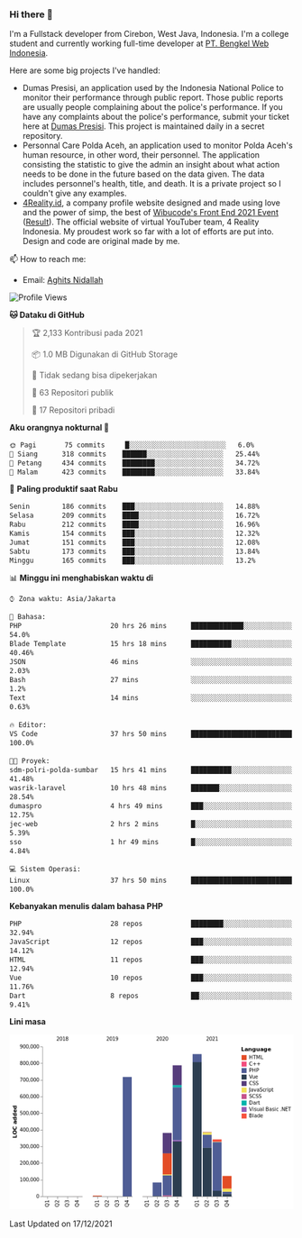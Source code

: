 ### Hi there 👋
I'm a Fullstack developer from Cirebon, West Java, Indonesia. I'm a college student and currently working full-time developer at [PT. Bengkel Web Indonesia](https://github.com/PT-Bengkel-Web-Indonesia).

Here are some big projects I've handled:
- Dumas Presisi, an application used by the Indonesia National Police to monitor their performance through public report. Those public reports are usually people complaining about the police's performance. If you have any complaints about the police's performance, submit your ticket here at [Dumas Presisi](https://dumaspresisi.polri.go.id/dumaspro). This project is maintained daily in a secret repository.
- Personnal Care Polda Aceh, an application used to monitor Polda Aceh's human resource, in other word, their personnel. The application consisting the statistic to give the admin an insight about what action needs to be done in the future based on the data given. The data includes personnel's health, title, and death. It is a private project so I couldn't give any examples.
- [4Reality.id](https://4reality.id), a company profile website designed and made using love and the power of simp, the best of [Wibucode's Front End 2021 Event](https://github.com/wibucode02/submision-event-frontend-2021) ([Result](https://github.com/wibucode02/top-5-pemenang-event-front-end-wibucode-2021)). The official website of virtual YouTuber team, 4 Reality Indonesia. My proudest work so far with a lot of efforts are put into. Design and code are original made by me.

📫 How to reach me:
- Email: [Aghits Nidallah](mailto:yourlovelydev@gmail.com)

<!--START_SECTION:waka-->
![Profile Views](http://img.shields.io/badge/Profil%20dilihat-1-blue)

**🐱 Dataku di GitHub** 

> 🏆 2,133 Kontribusi pada 2021
 > 
> 📦 1.0 MB Digunakan di GitHub Storage 
 > 
> 🚫 Tidak sedang bisa dipekerjakan
 > 
> 📜 63 Repositori publik 
 > 
> 🔑 17 Repositori pribadi  
 > 
**Aku orangnya nokturnal 🦉** 

```text
🌞 Pagi       75 commits     █░░░░░░░░░░░░░░░░░░░░░░░░   6.0% 
🌆 Siang      318 commits    ██████░░░░░░░░░░░░░░░░░░░   25.44% 
🌃 Petang     434 commits    ████████░░░░░░░░░░░░░░░░░   34.72% 
🌙 Malam      423 commits    ████████░░░░░░░░░░░░░░░░░   33.84%

```
📅 **Paling produktif saat Rabu** 

```text
Senin        186 commits    ███░░░░░░░░░░░░░░░░░░░░░░   14.88% 
Selasa       209 commits    ████░░░░░░░░░░░░░░░░░░░░░   16.72% 
Rabu         212 commits    ████░░░░░░░░░░░░░░░░░░░░░   16.96% 
Kamis        154 commits    ███░░░░░░░░░░░░░░░░░░░░░░   12.32% 
Jumat        151 commits    ███░░░░░░░░░░░░░░░░░░░░░░   12.08% 
Sabtu        173 commits    ███░░░░░░░░░░░░░░░░░░░░░░   13.84% 
Minggu       165 commits    ███░░░░░░░░░░░░░░░░░░░░░░   13.2%

```


📊 **Minggu ini menghabiskan waktu di** 

```text
⌚︎ Zona waktu: Asia/Jakarta

💬 Bahasa: 
PHP                      20 hrs 26 mins      █████████████░░░░░░░░░░░░   54.0% 
Blade Template           15 hrs 18 mins      ██████████░░░░░░░░░░░░░░░   40.46% 
JSON                     46 mins             ░░░░░░░░░░░░░░░░░░░░░░░░░   2.03% 
Bash                     27 mins             ░░░░░░░░░░░░░░░░░░░░░░░░░   1.2% 
Text                     14 mins             ░░░░░░░░░░░░░░░░░░░░░░░░░   0.63%

🔥 Editor: 
VS Code                  37 hrs 50 mins      █████████████████████████   100.0%

🐱‍💻 Proyek: 
sdm-polri-polda-sumbar   15 hrs 41 mins      ██████████░░░░░░░░░░░░░░░   41.48% 
wasrik-laravel           10 hrs 48 mins      ███████░░░░░░░░░░░░░░░░░░   28.54% 
dumaspro                 4 hrs 49 mins       ███░░░░░░░░░░░░░░░░░░░░░░   12.75% 
jec-web                  2 hrs 2 mins        █░░░░░░░░░░░░░░░░░░░░░░░░   5.39% 
sso                      1 hr 49 mins        █░░░░░░░░░░░░░░░░░░░░░░░░   4.84%

💻 Sistem Operasi: 
Linux                    37 hrs 50 mins      █████████████████████████   100.0%

```

**Kebanyakan menulis dalam bahasa PHP** 

```text
PHP                      28 repos            ████████░░░░░░░░░░░░░░░░░   32.94% 
JavaScript               12 repos            ███░░░░░░░░░░░░░░░░░░░░░░   14.12% 
HTML                     11 repos            ███░░░░░░░░░░░░░░░░░░░░░░   12.94% 
Vue                      10 repos            ███░░░░░░░░░░░░░░░░░░░░░░   11.76% 
Dart                     8 repos             ██░░░░░░░░░░░░░░░░░░░░░░░   9.41%

```


**Lini masa**

![Chart not found](https://raw.githubusercontent.com/NikarashiHatsu/NikarashiHatsu/master/charts/bar_graph.png) 


 Last Updated on 17/12/2021
<!--END_SECTION:waka-->
